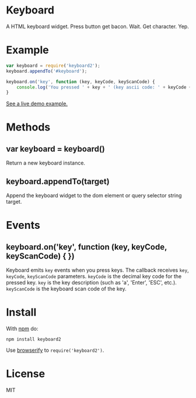 Keyboard
========

A HTML keyboard widget. Press button get bacon. Wait. Get character. Yep.

Example
=======

```js
var keyboard = require('keyboard2');
keyboard.appendTo('#keyboard');

keyboard.on('key', function (key, keyCode, keyScanCode) {
    console.log('You pressed ' + key + ' (key ascii code: ' + keyCode + ', key scan code: ' + keyScanCode + ')');
}
```

[See a live demo example.](http://www.catonmat.net/ftp/keyboard/)

Methods
=======

## var keyboard = keyboard()

Return a new keyboard instance.

## keyboard.appendTo(target)

Append the keyboard widget to the dom element or query selector string target.

Events
======

## keyboard.on('key', function (key, keyCode, keyScanCode) { })

Keyboard emits `key` events when you press keys. The callback receives `key`, `keyCode`, `keyScanCode` parameters. `keyCode` is the decimal key code for the pressed key. `key` is the key description (such as 'a', 'Enter', 'ESC', etc.). `keyScanCode` is the keyboard scan code of the key.

Install
=======

With [npm](https://npmjs.org) do:

```
npm install keyboard2
```

Use [browserify](http://browserify.org) to `require('keyboard2')`.

License
=======

MIT
